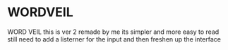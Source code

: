 # WORDVEIL
WORD VEIL
this is ver 2 remade by me its simpler and more easy to read still need to add a listerner for the input and then freshen up the interface
